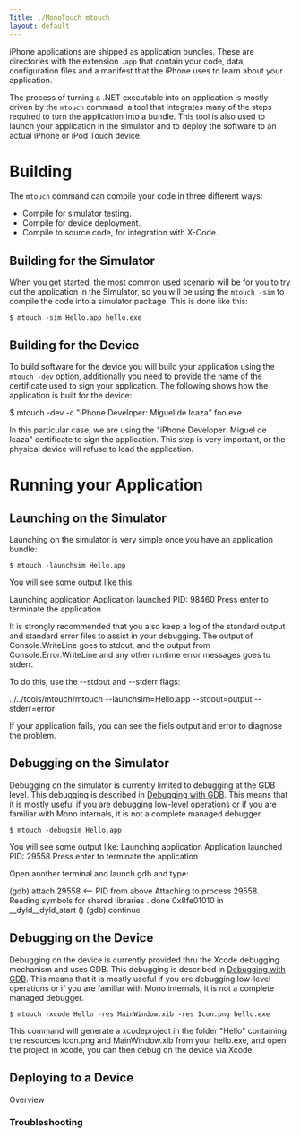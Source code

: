```yaml
---
Title: ./MonoTouch_mtouch
layout: default
---
```


iPhone applications are shipped as application bundles. These are
directories with the extension `.app` that contain your code, data,
configuration files and a manifest that the iPhone uses to learn about
your application.

The process of turning a .NET executable into an application is mostly
driven by the `mtouch` command, a tool that integrates many of the steps
required to turn the application into a bundle. This tool is also used
to launch your application in the simulator and to deploy the software
to an actual iPhone or iPod Touch device.

Building
========

The `mtouch` command can compile your code in three different ways:

-   Compile for simulator testing.
-   Compile for device deployment.
-   Compile to source code, for integration with X-Code.

Building for the Simulator
--------------------------

When you get started, the most common used scenario will be for you to
try out the application in the Simulator, so you will be using the
`mtouch -sim` to compile the code into a simulator package. This is done
like this:

<bash>

`$ mtouch -sim Hello.app hello.exe`

</bash>

Building for the Device
-----------------------

To build software for the device you will build your application using
the `mtouch -dev` option, additionally you need to provide the name of
the certificate used to sign your application. The following shows how
the application is built for the device:

<bash> \$ mtouch -dev -c "iPhone Developer: Miguel de Icaza" foo.exe
</bash>

In this particular case, we are using the "iPhone Developer: Miguel de
Icaza" certificate to sign the application. This step is very important,
or the physical device will refuse to load the application.

Running your Application
========================

Launching on the Simulator
--------------------------

Launching on the simulator is very simple once you have an application
bundle:

<bash>

`$ mtouch -launchsim Hello.app`

</bash>

You will see some output like this:

<bash> Launching application Application launched PID: 98460 Press enter
to terminate the application </bash>

It is strongly recommended that you also keep a log of the standard
output and standard error files to assist in your debugging. The output
of Console.WriteLine goes to stdout, and the output from
Console.Error.WriteLine and any other runtime error messages goes to
stderr.

To do this, use the --stdout and --stderr flags:

<bash> ../../tools/mtouch/mtouch --launchsim=Hello.app --stdout=output
--stderr=error </bash>

If your application fails, you can see the fiels output and error to
diagnose the problem.

Debugging on the Simulator
--------------------------

Debugging on the simulator is currently limited to debugging at the GDB
level. This debugging is described in [Debugging with
GDB](Debugging#{{site.url}}/Debugging_with_GDB "wikilink"). This means that it is
mostly useful if you are debugging low-level operations or if you are
familiar with Mono internals, it is not a complete managed debugger.

<bash>

`$ mtouch -debugsim Hello.app`

</bash>

You will see some output like: <bash> Launching application Application
launched PID: 29558 Press enter to terminate the application </bash>

Open another terminal and launch gdb and type:

<bash> (gdb) attach 29558 \<-- PID from above Attaching to process
29558. Reading symbols for shared libraries . done 0x8fe01010 in
\_\_dyld\_\_dyld\_start () (gdb) continue </bash>

Debugging on the Device
-----------------------

Debugging on the device is currently provided thru the Xcode debugging
mechanism and uses GDB. This debugging is described in [Debugging with
GDB](Debugging#{{site.url}}/Debugging_with_GDB "wikilink"). This means that it is
mostly useful if you are debugging low-level operations or if you are
familiar with Mono internals, it is not a complete managed debugger.

<bash>

`$ mtouch -xcode Hello -res MainWindow.xib -res Icon.png hello.exe`

</bash>

This command will generate a xcodeproject in the folder "Hello"
containing the resources Icon.png and MainWindow.xib from your
hello.exe, and open the project in xcode, you can then debug on the
device via Xcode.

Deploying to a Device
---------------------

Overview

### Troubleshooting
